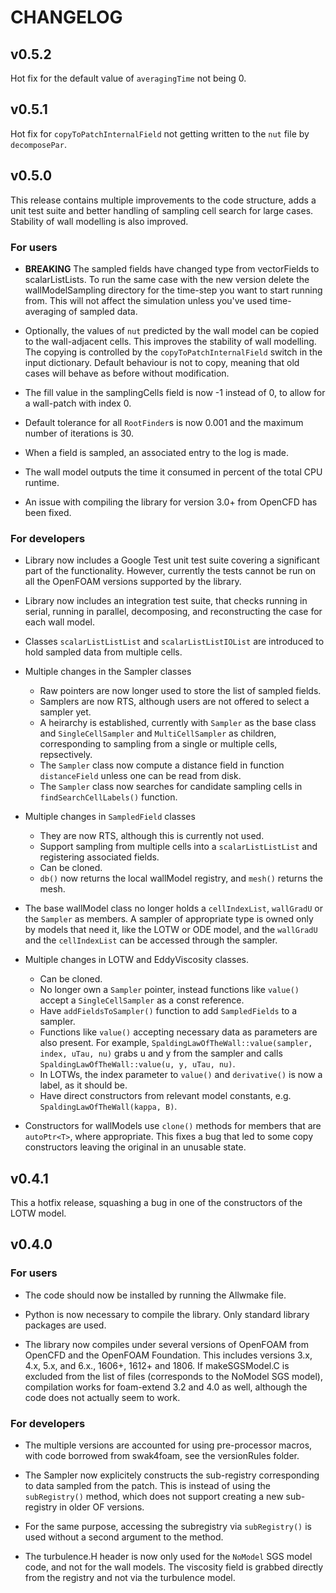 # CHANGELOG

## v0.5.2

Hot fix for the default value of  `averagingTime` not being 0.

## v0.5.1

Hot fix for `copyToPatchInternalField` not getting written to the `nut` file by `decomposePar`.

## v0.5.0

This release contains multiple improvements to the code structure, adds a unit test suite and
better handling of sampling cell search for large cases.
Stability of wall modelling is also improved.

### For users

- **BREAKING** The sampled fields have changed type from vectorFields to scalarListLists.
  To run the same case with the new version delete the wallModelSampling directory for the
  time-step you want to start running from.
  This will not affect the simulation unless you've used time-averaging of sampled data.

- Optionally, the values of `nut` predicted by the wall model can be copied to the wall-adjacent cells.
  This improves the stability of wall modelling. The copying is controlled by the `copyToPatchInternalField`
  switch in the input dictionary.
  Default behaviour is not to copy, meaning that old cases will behave as before without modification.

- The fill value in the samplingCells field is now -1 instead of 0, to allow for a wall-patch
  with index 0.

- Default tolerance for all `RootFinder`s is now 0.001 and the maximum number of iterations is 30.

- When a field is sampled, an associated entry to the log is made.

- The wall model outputs the time it consumed in percent of the total CPU runtime.

- An issue with compiling the library for version 3.0+ from OpenCFD has been fixed.

### For developers

- Library now includes a Google Test unit test suite covering a significant part of the functionality.
  However, currently the tests cannot be run on all the OpenFOAM versions supported by the library.

- Library now includes an integration test suite, that checks running in serial, running in parallel,
  decomposing, and reconstructing the case for each wall model.

- Classes `scalarListListList` and `scalarListListIOList` are introduced to hold sampled data from multiple cells.

- Multiple changes in the Sampler classes
    - Raw pointers are now longer used to store the list of sampled fields.
    - Samplers are now RTS, although users are not offered to select a sampler yet.
    - A heirarchy is established, currently with `Sampler` as the base class and `SingleCellSampler` and `MultiCellSampler` as children, corresponding to sampling from a single or multiple cells, repsectively.
    - The `Sampler` class now compute a distance field in function `distanceField` unless one can be read from disk.
    - The `Sampler` class now searches for candidate sampling cells in `findSearchCellLabels()` function.


- Multiple changes in `SampledField` classes
    - They are now RTS, although this is currently not used.
    - Support sampling from multiple cells into a `scalarListListList` and registering associated
      fields.
    - Can be cloned.
    - `db()` now returns the local wallModel registry, and `mesh()` returns the mesh.

- The base wallModel class no longer holds a `cellIndexList`, `wallGradU` or the `Sampler` as members.
  A sampler of appropriate type is owned only by models that need it, like the LOTW or ODE model,
  and the `wallGradU` and the `cellIndexList` can be accessed through the sampler. 

- Multiple changes in LOTW and EddyViscosity classes.
    - Can be cloned.
    - No longer own a `Sampler` pointer, instead functions like `value()` accept a `SingleCellSampler`
      as a const reference.
    - Have `addFieldsToSampler()` function to add `SampledFields` to a sampler.
    - Functions like `value()` accepting necessary data as parameters are also present.
      For example, `SpaldingLawOfTheWall::value(sampler, index, uTau, nu)` grabs u and y from the sampler and calls `SpaldingLawOfTheWall::value(u, y, uTau, nu)`.
    - In LOTWs, the index parameter to `value()` and `derivative()` is now a label, as it should be.
    - Have direct constructors from relevant model constants, e.g. `SpaldingLawOfTheWall(kappa, B)`.
- Constructors for wallModels use `clone()` methods for members that are `autoPtr<T>`, where
  appropriate.
  This fixes a bug that led to some copy constructors leaving the original in an unusable state.

## v0.4.1
This a hotfix release, squashing a bug in one of the constructors of the LOTW model.

## v0.4.0

### For users
- The code should now be installed by running the Allwmake file.

- Python is now necessary to compile the library. Only standard library packages are used.

- The library now compiles under several versions of OpenFOAM from OpenCFD and the OpenFOAM Foundation. This includes versions 3.x, 4.x, 5.x, and 6.x., 1606+, 1612+ and 1806. If makeSGSModel.C is excluded from the list of files (corresponds to the NoModel SGS model), compilation works for foam-extend 3.2 and 4.0 as well, although the code does not actually seem to work.


### For developers
- The multiple versions are accounted for using pre-processor macros, with code borrowed from swak4foam, see the versionRules folder.

- The Sampler now explicitely constructs the sub-registry corresponding to data sampled from the patch. This is instead of using the `subRegistry()` method, which does not support creating a new sub-registry in older OF versions. 

- For the same purpose, accessing the subregistry via `subRegistry()` is used without a second argument to the method.

- The turbulence.H header is now only used for the `NoModel` SGS model code, and not for the wall models. The viscosity field is grabbed directly from the registry and not via the turbulence model.
